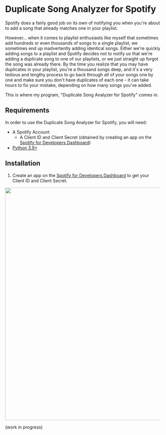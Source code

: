 # Duplicate Song Analyzer for Spotify

Spotify does a fairly good job on its own of notifying you when you're about to add a song that already matches one in your playlist.

However... when it comes to playlist enthusiasts like myself that sometimes add hundreds or even thousands of songs to a single playlist, we sometimes end up inadvertently adding identical songs. Either we're quickly adding songs to a playlist and Spotify decides not to notify us that we're adding a duplicate song to one of our playlists, or we just straight up forgot the song was already there. By the time you realize that you may have duplicates in your playlist, you're a thousand songs deep, and it's a very tedious and lengthy process to go back through *all* of your songs one by one and make sure you don't have duplicates of each one - it can take hours to fix your mistake, depending on how many songs you've added.

This is where my program, "Duplicate Song Analyzer for Spotify" comes in.

## Requirements
In order to use the Duplicate Song Analyzer for Spotify, you will need:
- A Spotify Account
  - A Client ID and Client Secret (obtained by creating an app on the [Spotify for Developers Dashboard](https://developer.spotify.com/dashboard))
- [Python 3.9+](https://www.python.org/downloads/)


## Installation
1. Create an app on the [Spotify for Developers Dashboard](https://developer.spotify.com/dashboard) to get your Client ID and Client Secret.
<img src="https://user-images.githubusercontent.com/101309289/162298139-5021c7cf-a1bc-4dbe-83a0-058262b4f1c4.gif" width="750px">

(work in progress)

